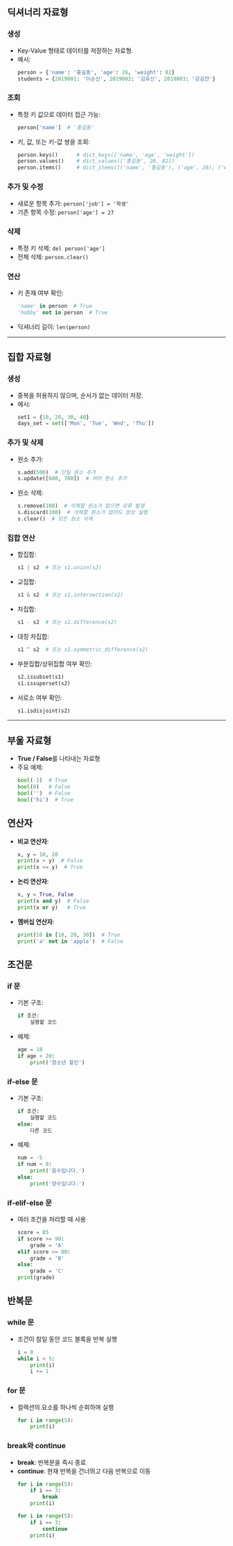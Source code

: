 ## 딕셔너리 자료형

### 생성
- Key-Value 형태로 데이터를 저장하는 자료형.
- 예시:
  ```python
  person = {'name': '홍길동', 'age': 26, 'weight': 82}
  students = {2019001: '이순신', 2019002: '김유신', 2019003: '강감찬'}
  ```

### 조회
- 특정 키 값으로 데이터 접근 가능:
  ```python
  person['name']  # '홍길동'
  ```
- 키, 값, 또는 키-값 쌍을 조회:
  ```python
  person.keys()      # dict_keys(['name', 'age', 'weight'])
  person.values()    # dict_values(['홍길동', 26, 82])
  person.items()     # dict_items([('name', '홍길동'), ('age', 26), ('weight', 82)])
  ```

### 추가 및 수정
- 새로운 항목 추가: `person['job'] = '학생'`
- 기존 항목 수정: `person['age'] = 27`

### 삭제
- 특정 키 삭제: `del person['age']`
- 전체 삭제: `person.clear()`

### 연산
- 키 존재 여부 확인:
  ```python
  'name' in person  # True
  'hobby' not in person  # True
  ```
- 딕셔너리 길이: `len(person)`

---

## 집합 자료형

### 생성
- 중복을 허용하지 않으며, 순서가 없는 데이터 저장.
- 예시:
  ```python
  set1 = {10, 20, 30, 40}
  days_set = set(['Mon', 'Tue', 'Wed', 'Thu'])
  ```

### 추가 및 삭제
- 원소 추가:
  ```python
  s.add(500)  # 단일 원소 추가
  s.update([600, 700])  # 여러 원소 추가
  ```
- 원소 삭제:
  ```python
  s.remove(100)  # 삭제할 원소가 없으면 오류 발생
  s.discard(100)  # 삭제할 원소가 없어도 정상 실행
  s.clear()  # 모든 원소 삭제
  ```

### 집합 연산
- 합집합:
  ```python
  s1 | s2  # 또는 s1.union(s2)
  ```
- 교집합:
  ```python
  s1 & s2  # 또는 s1.intersection(s2)
  ```
- 차집합:
  ```python
  s1 - s2  # 또는 s1.difference(s2)
  ```
- 대칭 차집합:
  ```python
  s1 ^ s2  # 또는 s1.symmetric_difference(s2)
  ```
- 부분집합/상위집합 여부 확인:
  ```python
  s2.issubset(s1)
  s1.issuperset(s2)
  ```
- 서로소 여부 확인:
  ```python
  s1.isdisjoint(s2)
  ```

---
## 부울 자료형
- **True / False**를 나타내는 자료형
- 주요 예제:
  ```python
  bool(-1)  # True
  bool(0)   # False
  bool('')  # False
  bool('hi')  # True
  ```

## 연산자
- **비교 연산자**:
  ```python
  x, y = 10, 20
  print(x > y)  # False
  print(x <= y)  # True
  ```
- **논리 연산자**:
  ```python
  x, y = True, False
  print(x and y)  # False
  print(x or y)   # True
  ```
- **멤버십 연산자**:
  ```python
  print(10 in [10, 20, 30])  # True
  print('a' not in 'apple')  # False
  ```

## 조건문
### if 문
- 기본 구조:
  ```python
  if 조건:
      실행할 코드
  ```
- 예제:
  ```python
  age = 18
  if age < 20:
      print('청소년 할인')
  ```

### if-else 문
- 기본 구조:
  ```python
  if 조건:
      실행할 코드
  else:
      다른 코드
  ```
- 예제:
  ```python
  num = -5
  if num < 0:
      print('음수입니다.')
  else:
      print('양수입니다.')
  ```

### if-elif-else 문
- 여러 조건을 처리할 때 사용
  ```python
  score = 85
  if score >= 90:
      grade = 'A'
  elif score >= 80:
      grade = 'B'
  else:
      grade = 'C'
  print(grade)
  ```

## 반복문
### while 문
- 조건이 참일 동안 코드 블록을 반복 실행
  ```python
  i = 0
  while i < 5:
      print(i)
      i += 1
  ```

### for 문
- 컬렉션의 요소를 하나씩 순회하며 실행
  ```python
  for i in range(5):
      print(i)
  ```

### break와 continue
- **break**: 반복문을 즉시 종료
- **continue**: 현재 반복을 건너뛰고 다음 반복으로 이동
  ```python
  for i in range(5):
      if i == 3:
          break
      print(i)

  for i in range(5):
      if i == 3:
          continue
      print(i)
  ```

